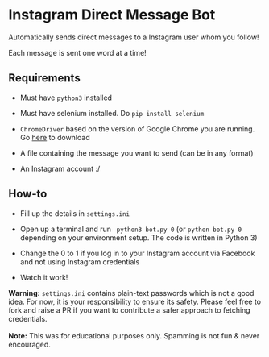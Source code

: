 
# Instagram Direct Message Bot

Automatically sends direct messages to a Instagram user whom you follow!

Each message is sent one word at a time!


## Requirements

- Must have ```python3``` installed

- Must have selenium installed. Do `pip install selenium`

- ```ChromeDriver``` based on the version of Google Chrome you are running. Go [here](https://chromedriver.chromium.org/downloads) to download

- A file containing the message you want to send (can be in any format)

- An Instagram account :/

## How-to

- Fill up the details in ```settings.ini```

- Open up a terminal and run ``` python3 bot.py 0```  (or ```python bot.py 0``` depending on your environment setup. The code is written in Python 3)

- Change the 0 to 1 if you log in to your Instagram account via Facebook and not using Instagram credentials

- Watch it work!

**Warning:** ```settings.ini``` contains plain-text passwords which is not a good idea. For now, it is your responsibility to ensure its safety. Please feel free to fork and raise a PR if you want to contribute a safer approach to fetching credentials.<br><br>
**Note:** This was for educational purposes only. Spamming is not fun & never encouraged.
